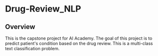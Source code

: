 # Drug-Review_NLP

## Overview
This is the capstone project for AI Academy. The goal of this project is to predict patient's condition based on the drug review.
This is a multi-class text classification problem.
